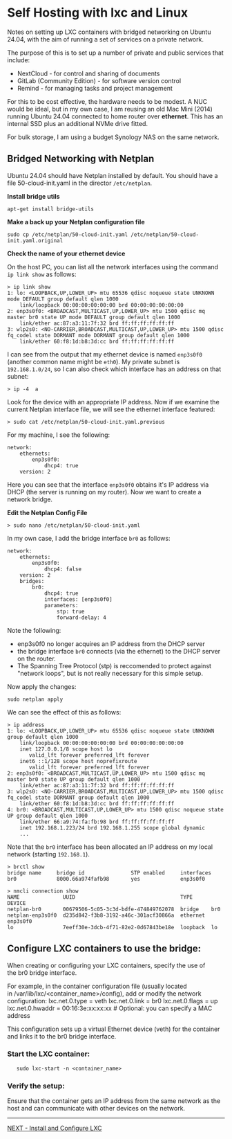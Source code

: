 # Self Hosting with lxc and Linux

Notes on setting up LXC containers with bridged networking on Ubuntu 24.04, with the aim of running a set of services on a private network.

The purpose of this is to set up a number of private and public services that include:

* NextCloud - for control and sharing of documents
* GitLab (Community Edition) - for software version control
* Remind - for managing tasks and project management

For this to be cost effective, the hardware needs to be modest. A NUC would be ideal, but in my own case, I am reusing an old Mac Mini (2014) running Ubuntu 24.04 connected to home router over **ethernet**. This has an internal SSD plus an additional NVMe drive fitted.

For bulk storage, I am using a budget Synology NAS on the same network.

## Bridged Networking with Netplan

Ubuntu 24.04 should have Netplan installed by default. 
You should have a file 50-cloud-init.yaml in the director `/etc/netplan`.

**Install bridge utils**

```
apt-get install bridge-utils
```

**Make a back up your Netplan configuration file**

`sudo cp /etc/netplan/50-cloud-init.yaml /etc/netplan/50-cloud-init.yaml.original`

**Check the name of your ethernet device**

On the host PC, you can list all the network interfaces using the command `ip link show` as follows:
   
```
> ip link show
1: lo: <LOOPBACK,UP,LOWER_UP> mtu 65536 qdisc noqueue state UNKNOWN mode DEFAULT group default qlen 1000
    link/loopback 00:00:00:00:00:00 brd 00:00:00:00:00:00
2: enp3s0f0: <BROADCAST,MULTICAST,UP,LOWER_UP> mtu 1500 qdisc mq master br0 state UP mode DEFAULT group default qlen 1000
    link/ether ac:87:a3:11:7f:32 brd ff:ff:ff:ff:ff:ff
3: wlp2s0: <NO-CARRIER,BROADCAST,MULTICAST,UP,LOWER_UP> mtu 1500 qdisc fq_codel state DORMANT mode DORMANT group default qlen 1000
    link/ether 60:f8:1d:b8:3d:cc brd ff:ff:ff:ff:ff:ff
```

I can see from the output that my ethernet device is named `enp3s0f0` (another common name might be `eth0`). My private subnet is `192.168.1.0/24`, so I can also check which interface has an address on that subnet:

```
> ip -4  a 
```

Look for the device with an appropriate IP address. Now if we examine the current Netplan interface file, we will see the ethernet interface featured:

```
> sudo cat /etc/netplan/50-cloud-init.yaml.previous 
```

For my machine, I see the following:

```
network:
    ethernets:
        enp3s0f0:
            dhcp4: true
    version: 2
```

Here you can see that the interface `enp3s0f0` obtains it's IP address via DHCP (the server is running on my router). Now we want to create a network bridge.

**Edit the Netplan Config File**

```
> sudo nano /etc/netplan/50-cloud-init.yaml
```

In my own case, I add the bridge interface `br0` as follows:

```
network:
    ethernets:
        enp3s0f0:
            dhcp4: false
    version: 2
    bridges:
        br0:
            dhcp4: true
            interfaces: [enp3s0f0]
            parameters:
                stp: true
                forward-delay: 4
```

Note the following:

* enp3s0f0 no longer acquires an IP address from the DHCP server
* the bridge interface `br0` connects (via the ethernet) to the DHCP server on the router.
* The Spanning Tree Protocol (stp) is reccomended to protect against "network loops", but is not really necessary for this simple setup.

Now apply the changes:

```
sudo netplan apply
```

We can see the effect of this as follows:

```
> ip address
1: lo: <LOOPBACK,UP,LOWER_UP> mtu 65536 qdisc noqueue state UNKNOWN group default qlen 1000
    link/loopback 00:00:00:00:00:00 brd 00:00:00:00:00:00
    inet 127.0.0.1/8 scope host lo
       valid_lft forever preferred_lft forever
    inet6 ::1/128 scope host noprefixroute 
       valid_lft forever preferred_lft forever
2: enp3s0f0: <BROADCAST,MULTICAST,UP,LOWER_UP> mtu 1500 qdisc mq master br0 state UP group default qlen 1000
    link/ether ac:87:a3:11:7f:32 brd ff:ff:ff:ff:ff:ff
3: wlp2s0: <NO-CARRIER,BROADCAST,MULTICAST,UP,LOWER_UP> mtu 1500 qdisc fq_codel state DORMANT group default qlen 1000
    link/ether 60:f8:1d:b8:3d:cc brd ff:ff:ff:ff:ff:ff
4: br0: <BROADCAST,MULTICAST,UP,LOWER_UP> mtu 1500 qdisc noqueue state UP group default qlen 1000
    link/ether 66:a9:74:fa:fb:98 brd ff:ff:ff:ff:ff:ff
    inet 192.168.1.223/24 brd 192.168.1.255 scope global dynamic 
    ...
```

Note that the `br0` interface has been allocated an IP address on my local network (starting `192.168.1`).

```
> brctl show
bridge name     bridge id               STP enabled     interfaces
br0             8000.66a974fafb98       yes             enp3s0f0
```

```
> nmcli connection show
NAME              UUID                                  TYPE      DEVICE   
netplan-br0       00679506-5c05-3c3d-bdfe-474849762078  bridge    br0      
netplan-enp3s0f0  d235d842-f3b8-3192-a46c-301acf30866a  ethernet  enp3s0f0 
lo                7eeff30e-3dcb-4f71-82e2-0d67843be18e  loopback  lo 
```


## Configure LXC containers to use the bridge:

When creating or configuring your LXC containers, specify the use of the br0 bridge interface. 

For example, in the container configuration file (usually located in /var/lib/lxc/<container_name>/config), add or modify the network configuration:
       lxc.net.0.type = veth
       lxc.net.0.link = br0
       lxc.net.0.flags = up
       lxc.net.0.hwaddr = 00:16:3e:xx:xx:xx  # Optional: you can specify a MAC address
       
This configuration sets up a virtual Ethernet device (veth) for the container and links it to the br0 bridge interface.


### Start the LXC container:
       sudo lxc-start -n <container_name>

### Verify the setup:
Ensure that the container gets an IP address from the same network as the host and can communicate with other devices on the network.

---

[NEXT - Install and Configure LXC](./Install_LXC.md)